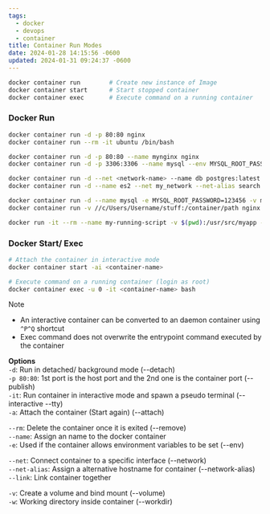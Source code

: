 ```yaml
---
tags:
  - docker
  - devops
  - container
title: Container Run Modes
date: 2024-01-28 14:15:56 -0600
updated: 2024-01-31 09:24:37 -0600
---
```


````bash
docker container run	 	# Create new instance of Image
docker container start 		# Start stopped container
docker container exec 		# Execute command on a running container
````

### Docker Run

````bash
docker container run -d -p 80:80 nginx
docker container run --rm -it ubuntu /bin/bash

docker container run -d -p 80:80 --name mynginx nginx
docker container run -d -p 3306:3306 --name mysql --env MYSQL_ROOT_PASSWORD=123456 mysql

docker container run -d --net <network-name> --name db postgres:latest
docker container run -d --name es2 --net my_network --net-alias search 1c9757417a29

docker container run -d --name mysql -e MYSQL_ROOT_PASSWORD=123456 -v mysql-data:/var/lib/mysql mysql
docker container run -v //c/Users/Username/stuff:/container/path nginx

docker run -it --rm --name my-running-script -v $(pwd):/usr/src/myapp -w /usr/src/myapp python:3 python your-daemon-or-script.py
````

### Docker Start/ Exec

````bash
# Attach the container in interactive mode
docker container start -ai <container-name>

# Execute command on a running container (login as root)
docker container exec -u 0 -it <container-name> bash
````

 > [!NOTE]
 > * An interactive container can be converted to an daemon container using `^P^Q` shortcut
 > * Exec command does not overwrite the entrypoint command executed by the container

**Options**  
`-d`: Run in detached/ background mode (--detach)  
`-p 80:80`: 1st port is the host port and the 2nd one is the container port (--publish)  
`-it`: Run container in interactive mode and spawn a pseudo terminal (--interactive --tty)  
`-a`: Attach the container (Start again) (--attach)

`--rm`: Delete the container once it is exited (--remove)  
`--name`: Assign an name to the docker container  
`-e`: Used if the container allows environment variables to be set (--env)

`--net`: Connect container to a specific interface (--network)  
`--net-alias`: Assign a alternative hostname for container (--network-alias)  
`--link`: Link container together

`-v`: Create a volume and bind mount (--volume)  
`-w`: Working directory inside container (--workdir)

